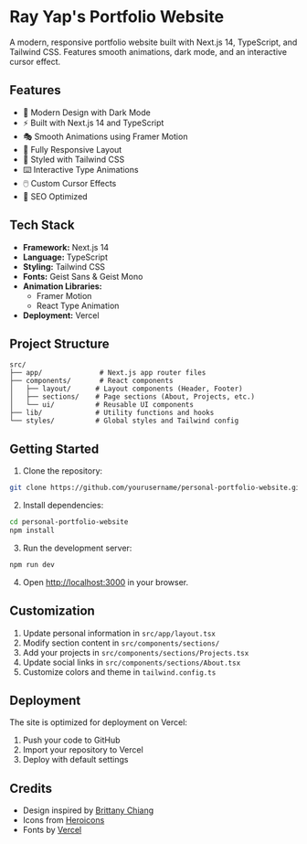 # Ray Yap's Portfolio Website

A modern, responsive portfolio website built with Next.js 14, TypeScript, and Tailwind CSS. Features smooth animations, dark mode, and an interactive cursor effect.

## Features

- 🎨 Modern Design with Dark Mode
- ⚡ Built with Next.js 14 and TypeScript
- 🎭 Smooth Animations using Framer Motion
- 📱 Fully Responsive Layout
- 💅 Styled with Tailwind CSS
- ⌨️ Interactive Type Animations
- 🖱️ Custom Cursor Effects
- 🎯 SEO Optimized

## Tech Stack

- **Framework:** Next.js 14
- **Language:** TypeScript
- **Styling:** Tailwind CSS
- **Fonts:** Geist Sans & Geist Mono
- **Animation Libraries:**
  - Framer Motion
  - React Type Animation
- **Deployment:** Vercel

## Project Structure

```
src/
├── app/              # Next.js app router files
├── components/       # React components
│   ├── layout/      # Layout components (Header, Footer)
│   ├── sections/    # Page sections (About, Projects, etc.)
│   └── ui/          # Reusable UI components
├── lib/             # Utility functions and hooks
└── styles/          # Global styles and Tailwind config
```

## Getting Started

1. Clone the repository:
```bash
git clone https://github.com/yourusername/personal-portfolio-website.git
```

2. Install dependencies:
```bash
cd personal-portfolio-website
npm install
```

3. Run the development server:
```bash
npm run dev
```

4. Open [http://localhost:3000](http://localhost:3000) in your browser.

## Customization

1. Update personal information in `src/app/layout.tsx`
2. Modify section content in `src/components/sections/`
3. Add your projects in `src/components/sections/Projects.tsx`
4. Update social links in `src/components/sections/About.tsx`
5. Customize colors and theme in `tailwind.config.ts`

## Deployment

The site is optimized for deployment on Vercel:

1. Push your code to GitHub
2. Import your repository to Vercel
3. Deploy with default settings

## Credits

- Design inspired by [Brittany Chiang](https://brittanychiang.com)
- Icons from [Heroicons](https://heroicons.com)
- Fonts by [Vercel](https://vercel.com/font)
